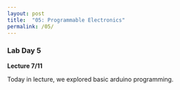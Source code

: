 ```yaml
---
layout: post
title:  "05: Programmable Electronics"
permalink: /05/
---
```


### **Lab Day 5**

**Lecture 7/11**

Today in lecture, we explored basic arduino programming. 